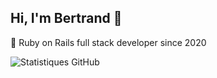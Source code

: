 ## Hi, I'm Bertrand 👋

💎 Ruby on Rails full stack developer since 2020

![Statistiques GitHub](https://github-readme-stats.vercel.app/api?username=Bertrand-Bichat)

